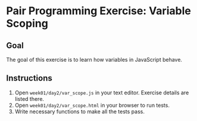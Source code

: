 # Pair Programming Exercise: Variable Scoping

## Goal

The goal of this exercise is to learn how variables in JavaScript behave.

## Instructions

1. Open `week01/day2/var_scope.js` in your text editor. Exercise details are listed there.
1. Open `week01/day2/var_scope.html` in your browser to run tests.
1. Write necessary functions to make all the tests pass.
